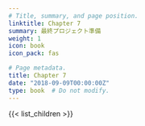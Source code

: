 ```yaml
---
# Title, summary, and page position.
linktitle: Chapter 7
summary: 最終プロジェクト準備
weight: 1
icon: book
icon_pack: fas

# Page metadata.
title: Chapter 7
date: "2018-09-09T00:00:00Z"
type: book  # Do not modify.
---
```

<!-- chap7 -->

{{< list_children >}}